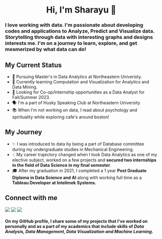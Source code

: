 # <div align="center"> Hi, I'm Sharayu 👋  </div>

### I love working with data. I'm passionate about developing codes and applications to Analyze, Predict and Visualize data. Storytelling through data with interesting graphs and designs interests me. I'm on a journey to learn, explore, and get mesmerized by what data can do!

## My Current Status
* 💼 Pursuing Master's in Data Analytics at Northeastern Univeristy.
* 🌱 Currently learning Computation and Visualization for Analytics and Data Mining.
* 🔎 Looking for Co-op/Internship opportunities as a Data Analyst for Fall/Summer 2023. 
* 🗣️ I'm a part of Husky Speaking Club at Northeastern University
* 📚 When I'm not working on data, I read about psychology and spirituality while exploring cafe's around boston!

## My Journey
* ✨ I was introduced to data by being a part of Database committee during my undergraduate studies in Mechanical Engineering.
* 💡 My career trajectory changed when I took Data Analytics as one of my elective subject, worked on a few projects and **secured two internships in the field of Data Science in my final semester**.
* 🎓 After my graduation in 2021, I completed a 1 year **Post Graduate Diploma in Data Science and AI** along with working full time as a **Tableau Developer at Intelimek Systems.**

## Connect with me
[![](https://img.shields.io/badge/linkedin-%230077B5.svg?style=for-the-badge&logo=linkedin)](https://www.linkedin.com/in/sharayu-thosar/)
[![](https://img.shields.io/badge/Medium-12100E?style=for-the-badge&logo=medium&logoColor=white)](https://medium.com/@sharayu-thosar)
[![](https://img.shields.io/badge/Gmail-D14836?style=for-the-badge&logo=gmail&logoColor=white)](mailto:sharayu.thosar@gmail.com)


#### On my GitHub profile, I share some of my projects that I've worked on personally and as a part of my academics that include skills of *Data Analysis, Data Management, Data Visualization and Machine Learning.*
